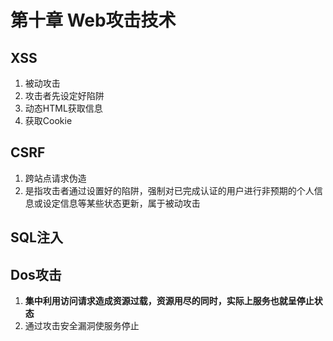 # 第十章 Web攻击技术

## XSS

1.  被动攻击
2.  攻击者先设定好陷阱
3.  动态HTML获取信息
4.  获取Cookie

## CSRF

1.  跨站点请求伪造
2.  是指攻击者通过设置好的陷阱，强制对已完成认证的用户进行非预期的个人信息或设定信息等某些状态更新，属于被动攻击

## SQL注入

## Dos攻击

1.  **集中利用访问请求造成资源过载，资源用尽的同时，实际上服务也就呈停止状态**
2.  通过攻击安全漏洞使服务停止
